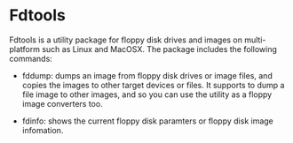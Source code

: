 # Fdtools

Fdtools is a utility package for floppy disk drives and images on multi-platform such as Linux and MacOSX.  The package includes the following commands:

- fddump: dumps an image from floppy disk drives or image files, and copies the images to other target devices or files. It supports to dump a file image to other images, and so you can use the utility as a floppy image converters too.

- fdinfo: shows the current floppy disk paramters or floppy disk image infomation.
